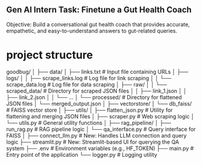 ## Gen AI Intern Task: Finetune a Gut Health Coach
Objective:
Build a conversational gut health coach that provides accurate, empathetic, and easy-to-understand answers to gut-related queries. 


# project structure

goodbug/
│
├── data/
│   ├── links.txt                          # Input file containing URLs
│   ├── logs/
│   │   ├── scrape_links.log              # Log file for link scraping
│   │   └── scrape_data.log               # Log file for data scraping
│   ├── raw/
│   │   └── scraped_data/                 # Directory for scraped JSON files
│   │       ├── link_1.json
│   │       ├── link_2.json
│   │       └── ...
│   └── processed/                        # Directory for flattened JSON files
│       └── merged_output.json
│
├── vectorstore/
│   └── db_faiss/                         # FAISS vector store
│
├── utils/
│   ├── flatten_json.py                   # Utility for flattening and merging JSON files
│   ├── scraper.py                        # Web scraping logic
│   └── utils.py                          # General utility functions
│
├── rag_pipeline/
│   ├── run_rag.py                        # RAG pipeline logic
│   └── qa_interface.py                   # Query interface for FAISS
│
├── connect_llm.py                        # New: Handles LLM connection and query logic
├── streamlit.py                         # New: Streamlit-based UI for querying the QA system
├── .env                                  # Environment variables (e.g., HF_TOKEN)
├── main.py                               # Entry point of the application
└── logger.py                             # Logging utility